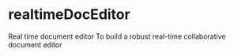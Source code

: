  # realtimeDocEditor
Real time document editor
To build a robust real-time collaborative document editor
